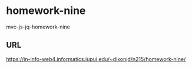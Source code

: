 # homework-nine

mvc-js-jq-homework-nine

## URL

https://in-info-web4.informatics.iupui.edu/~dixonjd/n215/homework-nine/
